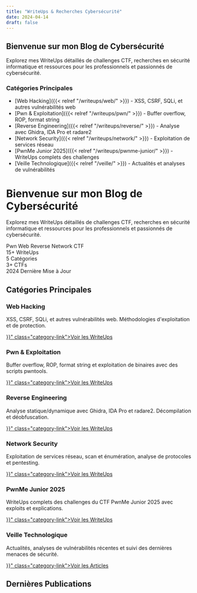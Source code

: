 ```yaml
---
title: "WriteUps & Recherches Cybersécurité"
date: 2024-04-14
draft: false
---
```


## Bienvenue sur mon Blog de Cybersécurité

Explorez mes WriteUps détaillés de challenges CTF, recherches en sécurité informatique et ressources pour les professionnels et passionnés de cybersécurité.

### Catégories Principales

- [Web Hacking]({{< relref "/writeups/web/" >}}) - XSS, CSRF, SQLi, et autres vulnérabilités web
- [Pwn & Exploitation]({{< relref "/writeups/pwn/" >}}) - Buffer overflow, ROP, format string
- [Reverse Engineering]({{< relref "/writeups/reverse/" >}}) - Analyse avec Ghidra, IDA Pro et radare2
- [Network Security]({{< relref "/writeups/network/" >}}) - Exploitation de services réseau
- [PwnMe Junior 2025]({{< relref "/writeups/pwnme-junior/" >}}) - WriteUps complets des challenges
- [Veille Technologique]({{< relref "/veille/" >}}) - Actualités et analyses de vulnérabilités

<div class="hero-section">
  <div class="hero-content">
    <h1 class="hero-title">Bienvenue sur mon Blog de Cybersécurité</h1>
    <p class="hero-description">Explorez mes WriteUps détaillés de challenges CTF, recherches en sécurité informatique et ressources pour les professionnels et passionnés de cybersécurité.</p>
    <div>
      <span class="badge badge-primary">Pwn</span>
      <span class="badge badge-secondary">Web</span>
      <span class="badge badge-warning">Reverse</span>
      <span class="badge badge-danger">Network</span>
      <span class="badge">CTF</span>
    </div>
  </div>
</div>

<div class="stats-section">
  <div class="stat-item">
    <span class="stat-number">15+</span>
    <span class="stat-label">WriteUps</span>
  </div>
  <div class="stat-item">
    <span class="stat-number">5</span>
    <span class="stat-label">Catégories</span>
  </div>
  <div class="stat-item">
    <span class="stat-number">3+</span>
    <span class="stat-label">CTFs</span>
  </div>
  <div class="stat-item">
    <span class="stat-number">2024</span>
    <span class="stat-label">Dernière Mise à Jour</span>
  </div>
</div>

<h2>Catégories Principales</h2>

<div class="category-grid">
  <div class="category-card web">
    <div class="category-icon"><i class="fas fa-globe"></i></div>
    <h3 class="category-title">Web Hacking</h3>
    <p class="category-description">XSS, CSRF, SQLi, et autres vulnérabilités web. Méthodologies d'exploitation et de protection.</p>
    <a href="{{< relref "/writeups/web/" >}}" class="category-link">Voir les WriteUps <i class="fas fa-arrow-right"></i></a>
  </div>
  
  <div class="category-card pwn">
    <div class="category-icon"><i class="fas fa-microchip"></i></div>
    <h3 class="category-title">Pwn & Exploitation</h3>
    <p class="category-description">Buffer overflow, ROP, format string et exploitation de binaires avec des scripts pwntools.</p>
    <a href="{{< relref "/writeups/pwn/" >}}" class="category-link">Voir les WriteUps <i class="fas fa-arrow-right"></i></a>
  </div>
  
  <div class="category-card reverse">
    <div class="category-icon"><i class="fas fa-code"></i></div>
    <h3 class="category-title">Reverse Engineering</h3>
    <p class="category-description">Analyse statique/dynamique avec Ghidra, IDA Pro et radare2. Décompilation et déobfuscation.</p>
    <a href="{{< relref "/writeups/reverse/" >}}" class="category-link">Voir les WriteUps <i class="fas fa-arrow-right"></i></a>
  </div>
  
  <div class="category-card network">
    <div class="category-icon"><i class="fas fa-network-wired"></i></div>
    <h3 class="category-title">Network Security</h3>
    <p class="category-description">Exploitation de services réseau, scan et énumération, analyse de protocoles et pentesting.</p>
    <a href="{{< relref "/writeups/network/" >}}" class="category-link">Voir les WriteUps <i class="fas fa-arrow-right"></i></a>
  </div>
  
  <div class="category-card pwnme">
    <div class="category-icon"><i class="fas fa-trophy"></i></div>
    <h3 class="category-title">PwnMe Junior 2025</h3>
    <p class="category-description">WriteUps complets des challenges du CTF PwnMe Junior 2025 avec exploits et explications.</p>
    <a href="{{< relref "/writeups/pwnme-junior/" >}}" class="category-link">Voir les WriteUps <i class="fas fa-arrow-right"></i></a>
  </div>
  
  <div class="category-card veille">
    <div class="category-icon"><i class="fas fa-newspaper"></i></div>
    <h3 class="category-title">Veille Technologique</h3>
    <p class="category-description">Actualités, analyses de vulnérabilités récentes et suivi des dernières menaces de sécurité.</p>
    <a href="{{< relref "/veille/" >}}" class="category-link">Voir les Articles <i class="fas fa-arrow-right"></i></a>
  </div>
</div>

<h2>Dernières Publications</h2>

<!-- Les publications récentes seront ajoutées via le thème Blowfish --> 